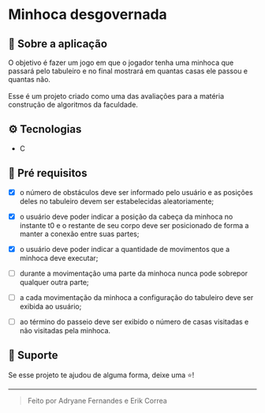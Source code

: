 # Minhoca desgovernada

## 📌 Sobre a aplicação
O objetivo é fazer um jogo em que o jogador tenha uma minhoca que passará pelo tabuleiro e no final mostrará em quantas casas ele passou e quantas não.
<br /><br />
Esse é um projeto criado como uma das avaliações para a matéria construção de algoritmos da faculdade. 

## ⚙ Tecnologias
- C

## 📝 Pré requisitos
- [X] o número de obstáculos deve ser informado pelo usuário e as posições deles no tabuleiro devem ser estabelecidas aleatoriamente;
- [X] o usuário deve poder indicar a posição da cabeça da minhoca no instante t0 e o restante de seu corpo deve ser posicionado de forma a manter a conexão entre suas partes;
- [X] o usuário deve poder indicar a quantidade de movimentos que a minhoca deve executar;
- [ ] durante a movimentação uma parte da minhoca nunca pode sobrepor qualquer outra parte;
- [ ] a cada movimentação da minhoca a configuração do tabuleiro deve ser exibida ao usuário;
- [ ] ao término do passeio deve ser exibido o número de casas visitadas e não visitadas pela minhoca.


## 🥳 Suporte
Se esse projeto te ajudou de alguma forma, deixe uma ⭐️!

---
<blockquote>
    Feito por Adryane Fernandes e Erik Correa
</blockquote>
